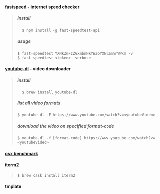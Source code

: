 #### [fastspeed](https://github.com/branchard/fast-speedtest-api) - internet speed checker
> ##### install
> ```
>   $ npm install -g fast-speedtest-api
> ```
>
> ##### usage
> ```
> $ fast-speedtest YXNkZmFzZGxmbnNkYWZoYXNkZmhrYWxm -v
> $ fast-speedtest <token> -verbose
> ```

#### [youtube-dl](https://github.com/ytdl-org/youtube-dl) - video downloader
> ##### install
> ```
>   $ brew install youtube-dl
> ```
> ##### list all video formats
> ```
> $ youtube-dl -F https://www.youtube.com/watch?v=<youtubeVideo>
> ```
> ##### download the video on specified format-code
> ```
> $ youtube-dl -f [format-code] https://www.youtube.com/watch?v=<youtubeVideo>
> ```

#### [osx benchmark](https://www.howtoforge.com/how-to-benchmark-your-system-cpu-file-io-mysql-with-sysbench)

#### iterm2
> ```
> $ brew cask install iterm2
> ```

#### tmplate
> ```
> 
> ```

